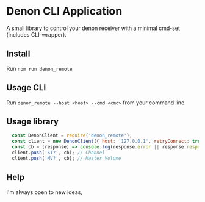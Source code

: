 Denon CLI Application
==============

A small library to control your denon receiver with a minimal cmd-set (includes CLI-wrapper).

Install
---------

Run `npm run denon_remote`

Usage CLI
-------

Run `denon_remote --host <host> --cmd <cmd>` from your command line.

Usage library
--------

```javascript
  const DenonClient = require('denon_remote');
  const client = new DenonClient({ host: '127.0.0.1', retryConnect: true });
  const cb = (response) => console.log(response.error || response.respose);
  client.push('SI?', cb); // Channel
  client.push('MV?', cb); // Master Volume
```

Help
---------

I'm always open to new ideas,
